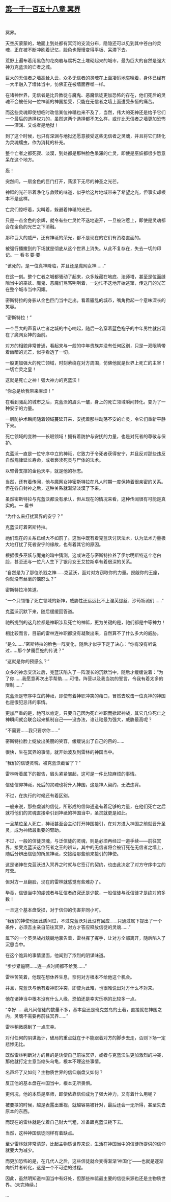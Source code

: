 ## [第一千一百五十八章 冥界](https://www.xxbiquge.com/11_11222/9063618.html)
﻿

  冥界。

  天空灰蒙蒙的，地面上到处都有冥河的支流分布，隐隐还可以见到其中苍白的灵魂，正在被不断冲刷着记忆，脸色也慢慢变得平板、呆滞下去。

  荒野上遍布着用黑色的花岗岩与腐朽之土堆砌起来的城市，最为巨大的自然是强大神力克蓝沃的亡者之城。

  巨大的无信者之墙高耸入云，众多无信者的灵魂在上面凄厉地哀嚎着，身体已经有一大半融入了墙体当中，仿佛正在被墙面吞噬一样。

  在诸神世界，无信者是比异教徒与魔鬼、恶魔信徒更加恐怖的存在，他们死后的灵魂不会被任何一位神祗的神国接受，只能在无信者之墙上面遭受永恒的痛苦。

  而这些灵魂即使想临时改信某位神祗也来不及了，当然，伟大的死神还是给予它们一个最后的选择权力的，虽然这两个选择都不怎么样，或许比无信者之墙更加恐怖——深渊、又或者是地狱！

  到了这个时候，也只有深渊与地狱还愿意接受这些无信者之灵魂，并且将它们转化为灵魂蠕虫，作为消耗的补充。

  整个亡者之都死寂、淡漠，到处都是那种脸色呆滞的亡灵，即使是巫妖都很少愿意呆在这个地方。

  轰！

  突然间，一扇金色的巨门打开，荡漾下无尽的神圣之光芒。

  神祗的光芒带着净化与救赎的味道，似乎给这片地域带来了希望之光，但事实却根本不是这样。

  亡灵们惊呼着，尖叫着，躲避着神祗的光芒。

  只是一点金色的余辉，就令有些亡灵忙不迭地避开，一旦被沾惹上，即使是灵魂都会在金色的光芒之下消融。

  那种巨大的威严，还有神祗的荣光，都不是现在的它们有资格直面的。

  被强行播撒到的下场就是彻底从这个世界上消失。从此不复存在，失去一切的印记。一 看书 要·要·

  “该死的，是一位真神降临，并且还是魔网女神……”

  在这一刻。整个亡者之城都骚动了起来，众多躲藏在地底、法师塔，甚至是位面缝隙当中的巫妖、魔鬼、恶魔们骂骂咧咧着，一边忙不迭地开始逃窜，传送门的光芒在整个城市当中闪耀。

  密斯特拉的身影从金色巨门当中走出。看着骚乱的城市，嘴角掀起一个意味深长的笑容。

  “密斯特拉！”

  一个巨大的声音从亡者之城的中心响起，随后一名穿着蓝色袍子的中年男性就出现在了魔网女神的面前。

  对方的相貌非常普通，看起来与一般的中年贵族并没有任何区别，只是一双眼睛带着幽暗的光芒，似乎看透了一切。

  一股更加强大的死亡领域，时刻萦绕在对方周围，仿佛他就是世界上死亡的主宰！一切亡灵之皇！

  这就是死亡之神！强大神力的克蓝沃！

  “你总是给我带来麻烦！”

  在看到骚乱的城市之后，克蓝沃的眉头一皱，身上的死亡领域瞬间转化。变为了一种安宁的力量。

  一层防护术瞬间随着领域蔓延开来，安抚着那些动荡不安的亡灵，令它们重新平静下来。

  死亡领域的变种——长眠领域！拥有着防护与安抚的力量，也是对死者的尊敬与保护。

  克蓝沃一直是一位守序中立的神祗，它致力于令死者获得安宁，并且反对那些违反自然规律延长寿命，或者亵渎死灵与尸体的法术。

  以臂骨支撑的金色天平，就是他的标志。

  当然，还有着传闻，他与魔网女神密斯特拉在凡人时期一度保持着很亲密的关系。但在各自封神之后，这种关系就渐渐淡漠了下来。

  虽然密斯特拉与克蓝沃都没有承认，但从现在的情况来看，这种传闻很有可能是真实的。一 看书

  “为什么来打扰冥界的安宁？”

  克蓝沃盯着密斯特拉。

  祂们现在的关系已经大不如前了。这当中既有着克蓝沃讨厌法术，认为法术力量极大地打扰了死者安宁的缘故，也有着其它的原因。

  根据很多巫妖与魔鬼的暗中猜测，这或许还与密斯特拉养了伊尔明斯特这个老白脸，甚至还与一位凡人生下了银月女王艾拉斯卓有着很深的关系。

  “自然是为了那位杀戮之神……克蓝沃，面对对方窃取你的力量。觊觎你的王座，你就没有丝毫的恼怒么？”

  密斯特拉冷笑道。

  “一个只领悟了死亡领域的新神，威胁性还远远比不上涅芙缇丝、沙苟祯祂们……”

  克蓝沃沉默下来，随后缓缓回答道。

  祂所提到的这几位都是神职涉及死亡的神祗，更为关键的是，祂们都是中等神力！

  相比较而言，目前的雷林连神职都没有凝聚出来，自然算不了什么多大的威胁。

  “是么……”密斯特拉的脸色一阵变化，随后才似乎下定了决心：“你有没有听说过……那个梦魇巨蛇的传说？”

  “这就是你的预感么？”

  众多的神念交流过后，克蓝沃陷入了一阵漫长的沉默当中，随后才缓缓说着：“为了你……我愿意再次出手帮助……可惜，阵营以及我当初的誓言，令我有着太多的限制……”

  克蓝沃是守序中立的神祗，即使有着神职冲突的藉口，冒然去攻击一位真神的神国也是很犯忌讳的事情。

  更加严重的是，祂可以肯定，只要自己因为死亡神职而掀起神战，其它几位死亡之神瞬间就会联合起来抵制自己——没办法，谁让祂最为强大，威胁最高呢？

  “不需要……我只要求你……”

  密斯特拉脸上绽放出美丽的笑容，缓缓说出了自己的目的……

  很快，生在冥界的事情，就开始波及到雷林的神国当中。

  “我们的信徒灵魂，被克蓝沃截留了？”

  雷林听着属下的报告，眉头紧紧皱起，这可是一件比较麻烦的事情。

  信徒信仰神祗，死后的灵魂也将升入神国，这是神人契约，无法违背。

  不过，在执行的时候还有着区别。

  一般来说，那些虔诚的信徒，所形成的信仰通道有着足够的力量，在他们死亡之后就将他们的灵魂直接牵引到神祗的神国当中，圣灵就更是如此。

  一旦某位圣人死亡，神祗甚至会主动打开神国接引，在对方进入神国之前就晋升圣灵，成为神祗最重要的臂助。

  不过，一般的信徒灵魂，与泛信徒的灵魂，则是必须再经过一道手续——前往冥界，接受克蓝沃这位死者之王的辨认，其中的无信者将会被钉死在无信者之墙上，随后分辨出信徒的所属神祗，交接给那些前来接引的神使。

  这是诸神在克蓝沃进入冥界之时就与它签订的契约，也由此决定了对方守序中立的阵营。

  但对方一旦翻脸，现在的雷林就感觉有些难办了。

  毕竟，信徒当中的虔诚者与狂信者终究还是少数，一般信徒与泛信徒才是绝对的多数！

  一旦这个基本盘受损，对于信仰的伤害非同小可。

  “我们的神使也因此质问过，不过克蓝沃对此没有回应……只通过属下提出了一个条件，必须吾主亲自前往冥界，对方才答应释放信徒的灵魂……”

  属下的一个英灵战战兢兢地禀告着，雷林挥了挥手，让对方全部离开，随后陷入了沉思当中。

  在这个诡异的事情里面，他闻到了浓烈的阴谋味道。

  “步步紧逼啊……连一点时间都不给我……”

  雷林苦笑着，他现在想休养生息，奈何对方根本不给他这个机会。

  并且，克蓝沃与他有着神职冲突，即使为此难，也很难说出对方什么不对来。

  他在诸神当中根本没有什么人缘，恐怕还是幸灾乐祸的比较多一点。

  “幸好……我凡间信徒的数量不多，基本盘还是班克兹岛的土著，直接就在神国之内，灵魂不需要再前往冥界……”

  雷林稍微感到了一点庆幸。

  对付任何的阴谋诡计，破局的重点就在于不能跟着对方的脚步去走，否则下场一定悲惨无比。

  既然雷林判断对方的目的是诱使自己前往冥界，或者与克蓝沃生更加激烈的冲突，那他就打定主意当缩头乌龟，根本不理这些事情。

  名声坏了又如何？主物质世界的信仰崩盘又如何？

  反正他的基本盘在神国当中，根本无所畏惧。

  更何况，他的本质是巫师，即使依靠信仰成为了强大神力，又有着什么用呢？

  被要挟的时候，越是表露出重视，就越容易被针对，最后还会一无所得，甚至失去原本的东西。

  而现在的雷林就是仗着自己财大气粗，准备跟克蓝沃耗下去。

  当然，这种神国信徒同样有着缺点。

  至少雷林就非常清楚，比起主物质世界来说，生活在神国当中的信徒所提供的信仰就要大为减少。

  而更加恐怖的是，在几代人之后，这些信徒就会变得渐渐‘神国化’——也就是逐渐向祈并者转化，这是一个不可逆的过程。

  因此，虽然明知道神国当中有好处，但那些神祗最主要的信徒来源也还是主物质世界。(未完待续。)

  ...

